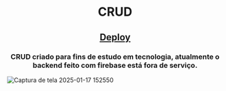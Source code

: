 <h1 align="center">CRUD</h1>

<h2 align="center"><a href="https://crud-mu-livid.vercel.app/">Deploy</a></h2>

<h3 align="center">CRUD criado para fins de estudo em tecnologia, atualmente o backend feito com firebase está fora de serviço.</h3>

![Captura de tela 2025-01-17 152550](https://github.com/user-attachments/assets/dc41300f-381d-41d6-94d5-cf407a898cf8)
